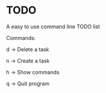 # TODO
A easy to use command line TODO list

Commands:

d -> Delete a task

n -> Create a task 

h -> Show commands 

q -> Quit program 
